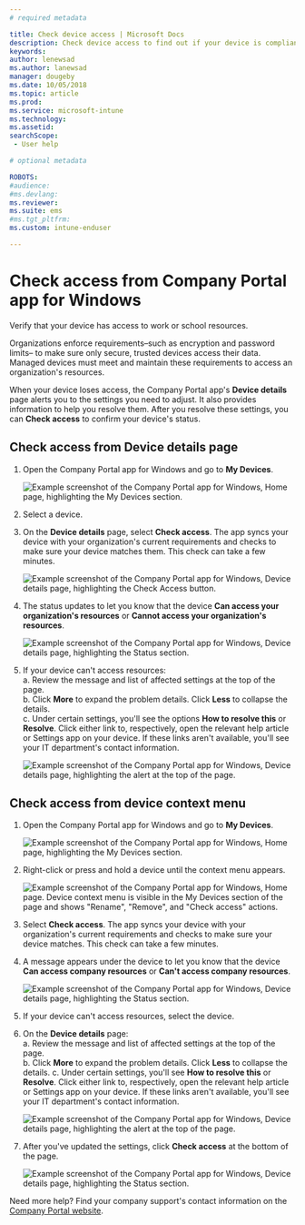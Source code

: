 ```yaml
---
# required metadata

title: Check device access | Microsoft Docs
description: Check device access to find out if your device is compliant and able to access work or school resources.
keywords:
author: lenewsad
ms.author: lanewsad
manager: dougeby
ms.date: 10/05/2018
ms.topic: article
ms.prod:
ms.service: microsoft-intune
ms.technology:
ms.assetid: 
searchScope:
 - User help

# optional metadata

ROBOTS:  
#audience:
#ms.devlang:
ms.reviewer: 
ms.suite: ems
#ms.tgt_pltfrm:
ms.custom: intune-enduser

---
```


# Check access from Company Portal app for Windows

Verify that your device has access to work or school resources. 

Organizations enforce requirements&ndash;such as encryption and password limits&ndash; to make sure only secure, trusted devices access their data. Managed devices must meet and maintain these requirements to access an organization's resources.

When your device loses access, the Company Portal app's **Device details** page alerts you to the settings you need to adjust. It also provides information to help you resolve them. After you resolve these settings, you can **Check access** to confirm your device's status.

## Check access from Device details page  
1. Open the Company Portal app for Windows and go to **My Devices**.  

    ![Example screenshot of the Company Portal app for Windows, Home page, highlighting the My Devices section.](./media/1809_CheckAccess_Context_select_device.png) 
2. Select a device.  
3. On the **Device details** page, select **Check access**. The app syncs your device with your organization's current requirements and checks to make sure your device matches them. This check can take a few minutes. 

    ![Example screenshot of the Company Portal app for Windows, Device details page, highlighting the Check Access button.](./media/1809_CheckAccess_Checking_Status.png) 
1. The status updates to let you know that the device **Can access your organization's resources** or **Cannot access your organization's resources**.  

    ![Example screenshot of the Company Portal app for Windows, Device details page, highlighting the Status section.](./media/1809_CheckAccess_Device_details_status1.png) 
2. If your device can't access resources:  
    a. Review the message and list of affected settings at the top of the page.  
    b. Click **More** to expand the problem details. Click **Less** to collapse the details.  
    c. Under certain settings, you'll see the options **How to resolve this** or **Resolve**. Click either link to, respectively, open the relevant help article or Settings app on your device. If these links aren't available, you'll see your IT department's contact information.

    ![Example screenshot of the Company Portal app for Windows, Device details page, highlighting the alert at the top of the page.](./media/1809_CheckAccess_Device_details_alert1.png) 

## Check access from device context menu
1. Open the Company Portal app for Windows and go to **My Devices**.  

    ![Example screenshot of the Company Portal app for Windows, Home page, highlighting the My Devices section.](./media/1809_CheckAccess_Context_select_device.png) 

2. Right-click or press and hold a device until the context menu appears.  

    ![Example screenshot of the Company Portal app for Windows, Home page. Device context menu is visible in the **My Devices** section of the page and shows "Rename", "Remove", and "Check access" actions.](./media/1809_DeviceContextMenu_Windows_CP.png)  
3. Select **Check access**. The app syncs your device with your organization's current requirements and checks to make sure your device matches. This check can take a few minutes.  
 
4. A message appears under the device to let you know that the device **Can access company resources** or **Can't access company resources**. 

    ![Example screenshot of the Company Portal app for Windows, Device details page, highlighting the Status section.](./media/1809_CheckAccess_Context_Menu_Alert2.png) 

5. If your device can't access resources, select the device.
2. On the **Device details** page:  
    a. Review the message and list of affected settings at the top of the page.  
    b. Click **More** to expand the problem details. Click **Less** to collapse the details. 
    c. Under certain settings, you'll see **How to resolve this** or **Resolve**. Click either link to, respectively, open the relevant help article or Settings app on your device. If these links aren't available, you'll see your IT department's contact information.

    ![Example screenshot of the Company Portal app for Windows, Device details page, highlighting the alert at the top of the page.](./media/1809_CheckAccess_Device_details_alert1.png)  
3. After you've updated the settings, click **Check access** at the bottom of the page.  

    ![Example screenshot of the Company Portal app for Windows, Device details page, highlighting the Status section.](./media/1809_CheckAccess_Device_details_status1.png) 


Need more help? Find your company support's contact information on the [Company Portal website](https://go.microsoft.com/fwlink/?linkid=2010980).
